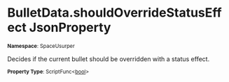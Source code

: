 # BulletData.shouldOverrideStatusEffect JsonProperty

<small>**Namespace**: SpaceUsurper</small>

Decides if the current bullet should be overridden with a status effect.

<small>**Property Type**: ScriptFunc&lt;[bool](https://docs.microsoft.com/en-us/dotnet/api/system.boolean?view=netframework-4.5)&gt;</small>

